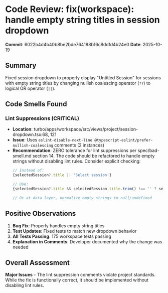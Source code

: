 # Code Review: fix(workspace): handle empty string titles in session dropdown

**Commit**: 6022b4d4b40b8be2bde764188b16c8ddfd4b24e0
**Date**: 2025-10-19

## Summary
Fixed session dropdown to properly display "Untitled Session" for sessions with empty string titles by changing nullish coalescing operator (`??`) to logical OR operator (`||`).

## Code Smells Found

### Lint Suppressions (CRITICAL)
- **Location**: turbo/apps/workspace/src/views/project/session-dropdown.tsx:68, 121
- **Issue**: Uses `eslint-disable-next-line @typescript-eslint/prefer-nullish-coalescing` comments (2 instances)
- **Recommendation**: ZERO tolerance for lint suppressions per spec/bad-smell.md section 14. The code should be refactored to handle empty strings without disabling lint rules. Consider explicit checking:
  ```typescript
  // Instead of:
  {selectedSession?.title || 'Select session'}

  // Use:
  {selectedSession?.title && selectedSession.title.trim() !== '' ? selectedSession.title : 'Select session'}

  // Or at data layer, normalize empty strings to null/undefined
  ```

## Positive Observations

1. **Bug Fix**: Properly handles empty string titles
2. **Test Updates**: Fixed tests to match new dropdown behavior
3. **All Tests Passing**: 175 workspace tests passing
4. **Explanation in Comments**: Developer documented why the change was needed

## Overall Assessment
**Major Issues** - The lint suppression comments violate project standards. While the fix is functionally correct, it should be implemented without disabling lint rules.

